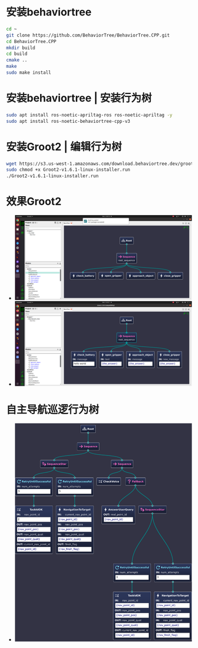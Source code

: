 # 安装behaviortree
```bash
cd ~
git clone https://github.com/BehaviorTree/BehaviorTree.CPP.git
cd BehaviorTree.CPP
mkdir build
cd build
cmake ..
make
sudo make install
```

# 安装behaviortree | 安装行为树
```bash
sudo apt install ros-noetic-apriltag-ros ros-noetic-apriltag -y
sudo apt install ros-noetic-behaviortree-cpp-v3
```

# 安装Groot2 | 编辑行为树
```bash
wget https://s3.us-west-1.amazonaws.com/download.behaviortree.dev/groot2_linux_installer/Groot2-v1.6.1-linux-installer.run
sudo chmod +x Groot2-v1.6.1-linux-installer.run
./Groot2-v1.6.1-linux-installer.run
```

# 效果Groot2 
* ![image.png](./IMG/image.png)
* ![image_param.png](./IMG/image_param.jpg)

# 自主导航巡逻行为树
* ![自主导航巡逻行为树](./IMG/kuavo_hotel_scene.png)